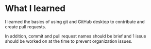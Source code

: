 # What I learned
I learned the basics of using git and GitHub desktop to contribute and create pull requests.

In addition, commit and pull request names should be brief and 1 issue should be worked on at the time to prevent organization issues.